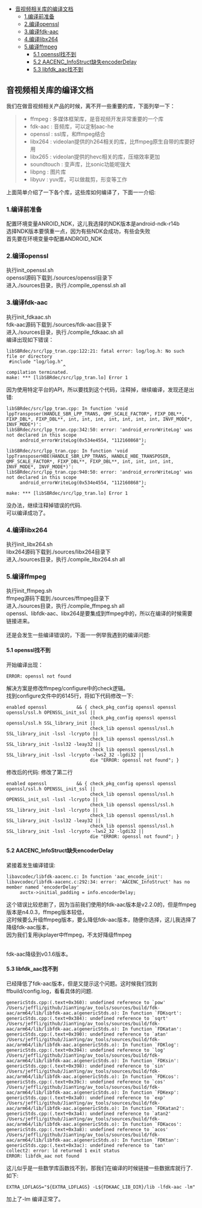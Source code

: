   - [音视频相关库的编译文档](#音视频相关库的编译文档)
    - [1.编译前准备](#1编译前准备)
    - [2.编译openssl](#2编译openssl)
    - [3.编译fdk-aac](#3编译fdk-aac)
    - [4.编译libx264](#4编译libx264)
    - [5.编译ffmpeg](#5编译ffmpeg)
      - [5.1 openssl找不到](#51-openssl找不到)
      - [5.2 AACENC_InfoStruct缺失encoderDelay](#52-aacenc_infostruct缺失encoderdelay)
      - [5.3 libfdk_aac找不到](#53-libfdk_aac找不到)


## 音视频相关库的编译文档
我们在做音视频相关产品的时候，离不开一些重要的库，下面列举一下：
> * ffmpeg : 多媒体框架库，是音视频开发非常重要的一个库
> * fdk-aac : 音频库，可以定制aac-he
> * openssl : ssl库，和ffmpeg结合
> * libx264 : videolan提供的h264相关的库，比ffmpeg原生自带的库要好用
> * libx265 : videolan提供的hevc相关的库，压缩效率更加
> * soundtouch : 变声库，比sonic功能呢强大
> * libpng : 图片库
> * libyuv : yuv库，可以做裁剪，形变等工作

上面简单介绍了一下各个库，这些库如何编译了，下面一一介绍:


### 1.编译前准备
配置环境变量ANROID_NDK，这儿我选择的NDK版本是android-ndk-r14b<br>
选择NDK版本要慎重一点，因为有些NDK会成功，有些会失败<br>
首先要在环境变量中配置ANDROID_NDK

### 2.编译openssl
执行init_openssl.sh<br>
openssl源码下载到./sources/openssl目录下<br>
进入./sources目录，执行./compile_openssl.sh all

### 3.编译fdk-aac
执行init_fdkaac.sh<br>
fdk-aac源码下载到./sources/fdk-aac目录下<br>
进入./sources目录，执行./compile_fdkaac.sh all<br>
编译出现如下错误：<br>
```
libSBRdec/src/lpp_tran.cpp:122:21: fatal error: log/log.h: No such file or directory
 #include "log/log.h"
                     ^
compilation terminated.
make: *** [libSBRdec/src/lpp_tran.lo] Error 1
```
因为使用特定平台的API，所以要找到这个代码，注释掉，继续编译，发现还是出错:<br>
```
libSBRdec/src/lpp_tran.cpp: In function 'void lppTransposer(HANDLE_SBR_LPP_TRANS, QMF_SCALE_FACTOR*, FIXP_DBL**, FIXP_DBL*, FIXP_DBL**, int, int, int, int, int, int, int, INVF_MODE*, INVF_MODE*)':
libSBRdec/src/lpp_tran.cpp:342:50: error: 'android_errorWriteLog' was not declared in this scope
     android_errorWriteLog(0x534e4554, "112160868");
                                                  ^
libSBRdec/src/lpp_tran.cpp: In function 'void lppTransposerHBE(HANDLE_SBR_LPP_TRANS, HANDLE_HBE_TRANSPOSER, QMF_SCALE_FACTOR*, FIXP_DBL**, FIXP_DBL**, int, int, int, int, INVF_MODE*, INVF_MODE*)':
libSBRdec/src/lpp_tran.cpp:940:50: error: 'android_errorWriteLog' was not declared in this scope
     android_errorWriteLog(0x534e4554, "112160868");
                                                  ^
make: *** [libSBRdec/src/lpp_tran.lo] Error 1
```
没办法，继续注释掉错误的代码.<br>
可以编译成功了。


### 4.编译libx264
执行init_libx264.sh<br>
libx264源码下载到./sources/libx264目录下<br>
进入./sources目录，执行./compile_libx264.sh all

### 5.编译ffmpeg
执行init_ffmpeg.sh<br>
ffmpeg源码下载到./sources/ffmpeg目录下<br>
进入./sources目录，执行./compile_ffmpeg.sh all<br>
openssl、libfdk-aac、libx264是要集成到ffmpeg中的，所以在编译的时候需要链接进来。<br><br>
还是会发生一些编译错误的，下面一一例举我遇到的编译问题:

#### 5.1 openssl找不到
开始编译出现：
```
ERROR: openssl not found

```
解决方案是修改ffmpeg/configure中的check逻辑。<br>
找到configure文件中的6145行，将如下代码修改一下:
```
enabled openssl           && { check_pkg_config openssl openssl openssl/ssl.h OPENSSL_init_ssl ||
                               check_pkg_config openssl openssl openssl/ssl.h SSL_library_init ||
                               check_lib openssl openssl/ssl.h SSL_library_init -lssl -lcrypto ||
                               check_lib openssl openssl/ssl.h SSL_library_init -lssl32 -leay32 ||
                               check_lib openssl openssl/ssl.h SSL_library_init -lssl -lcrypto -lws2_32 -lgdi32 ||
                               die "ERROR: openssl not found"; }

```
修改后的代码: 修改了第二行
```
enabled openssl           && { check_pkg_config openssl openssl openssl/ssl.h OPENSSL_init_ssl ||
                               check_lib openssl openssl/ssl.h OPENSSL_init_ssl -lssl -lcrypto ||
                               check_lib openssl openssl/ssl.h SSL_library_init -lssl -lcrypto ||
                               check_lib openssl openssl/ssl.h SSL_library_init -lssl32 -leay32 ||
                               check_lib openssl openssl/ssl.h SSL_library_init -lssl -lcrypto -lws2_32 -lgdi32 ||
                               die "ERROR: openssl not found"; }

```
#### 5.2 AACENC_InfoStruct缺失encoderDelay
紧接着发生编译错误:
```
libavcodec/libfdk-aacenc.c: In function 'aac_encode_init':
libavcodec/libfdk-aacenc.c:292:34: error: 'AACENC_InfoStruct' has no member named 'encoderDelay'
     avctx->initial_padding = info.encoderDelay;
```
这个错误比较悲剧了，因为当前我们使用的fdk-aac版本是v2.2.0的，但是ffmpeg版本是n4.0.3，ffmpeg版本较低，<br>
这时候要么升级ffmpeg版本，要么降低fdk-aac版本，随便你选择，这儿我选择了降级fdk-aac版本，<br>
因为我们复用ijkplayer中ffmpeg，不太好降级ffmpeg<br><br>

fdk-aac降级到v0.1.6版本。<br>

#### 5.3 libfdk_aac找不到
已经降低了fdk-aac版本，但是又提示这个问题。这时候我们找到ffbuild/config.log，看看具体的问题.<br>
```
genericStds.cpp:(.text+0x360): undefined reference to `pow'
/Users/jeffli/github/JianYing/av_tools/sources/build/fdk-aac/arm64/lib/libfdk-aac.a(genericStds.o): In function `FDKsqrt':
genericStds.cpp:(.text+0x384): undefined reference to `sqrt'
/Users/jeffli/github/JianYing/av_tools/sources/build/fdk-aac/arm64/lib/libfdk-aac.a(genericStds.o): In function `FDKatan':
genericStds.cpp:(.text+0x390): undefined reference to `atan'
/Users/jeffli/github/JianYing/av_tools/sources/build/fdk-aac/arm64/lib/libfdk-aac.a(genericStds.o): In function `FDKlog':
genericStds.cpp:(.text+0x394): undefined reference to `log'
/Users/jeffli/github/JianYing/av_tools/sources/build/fdk-aac/arm64/lib/libfdk-aac.a(genericStds.o): In function `FDKsin':
genericStds.cpp:(.text+0x398): undefined reference to `sin'
/Users/jeffli/github/JianYing/av_tools/sources/build/fdk-aac/arm64/lib/libfdk-aac.a(genericStds.o): In function `FDKcos':
genericStds.cpp:(.text+0x39c): undefined reference to `cos'
/Users/jeffli/github/JianYing/av_tools/sources/build/fdk-aac/arm64/lib/libfdk-aac.a(genericStds.o): In function `FDKexp':
genericStds.cpp:(.text+0x3a0): undefined reference to `exp'
/Users/jeffli/github/JianYing/av_tools/sources/build/fdk-aac/arm64/lib/libfdk-aac.a(genericStds.o): In function `FDKatan2':
genericStds.cpp:(.text+0x3a4): undefined reference to `atan2'
/Users/jeffli/github/JianYing/av_tools/sources/build/fdk-aac/arm64/lib/libfdk-aac.a(genericStds.o): In function `FDKacos':
genericStds.cpp:(.text+0x3a8): undefined reference to `acos'
/Users/jeffli/github/JianYing/av_tools/sources/build/fdk-aac/arm64/lib/libfdk-aac.a(genericStds.o): In function `FDKtan':
genericStds.cpp:(.text+0x3ac): undefined reference to `tan'
collect2: error: ld returned 1 exit status
ERROR: libfdk_aac not found
```
这儿似乎是一些数学库函数找不到，那我们在编译的时候链接一些数据库就行了.如下:
```
EXTRA_LDFLAGS="${EXTRA_LDFLAGS} -L${FDKAAC_LIB_DIR}/lib -lfdk-aac -lm"

```
加上了-lm 编译正常了。


